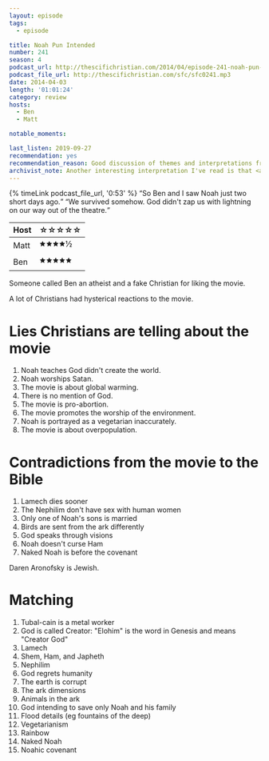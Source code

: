 ```yaml
---
layout: episode
tags:
  - episode

title: Noah Pun Intended
number: 241
season: 4
podcast_url: http://thescifichristian.com/2014/04/episode-241-noah-pun-intended/
podcast_file_url: http://thescifichristian.com/sfc/sfc0241.mp3
date: 2014-04-03
length: '01:01:24'
category: review
hosts:
  - Ben
  - Matt

notable_moments:

last_listen: 2019-09-27
recommendation: yes
recommendation_reason: Good discussion of themes and interpretations from Aronofsky's Noah
archivist_note: Another interesting interpretation I've read is that <a href="http://drbrianmattson.com/journal/2014/3/31/sympathy-for-the-devil">it's based on the Kabbalah Noah story</a> rather than the Bible's.
---
```

<div class="quote">
  {% timeLink podcast_file_url, '0:53' %}
  <q class="matt">So Ben and I saw Noah just two short days ago.</q>
  <q class="ben">We survived somehow. God didn't zap us with lightning on our way out of the theatre.</q>
</div>

<table class="table is-striped rating">
  <thead>
    <tr>
      <th>Host</th>
      <th>☆☆☆☆☆</th>
    </tr>
  </thead>
  <tbody>
    <tr>
      <td>Matt</td>
      <td>🟊🟊🟊🟊½</td>
    </tr>
    <tr>
      <td>Ben</td>
      <td>🟊🟊🟊🟊🟊</td>
    </tr>
  </tbody>
</table>

Someone called Ben an atheist and a fake Christian for liking the movie.

A lot of Christians had hysterical reactions to the movie.

# Lies Christians are telling about the movie
1. Noah teaches God didn't create the world. 
2. Noah worships Satan. 
3. The movie is about global warming. 
4. There is no mention of God. 
5. The movie is pro-abortion. 
6. The movie promotes the worship of the environment. 
7. Noah is portrayed as a vegetarian inaccurately. 
8. The movie is about overpopulation.

# Contradictions from the movie to the Bible 
1. Lamech dies sooner
2. The Nephilim don't have sex with human women
3. Only one of Noah's sons is married
4. Birds are sent from the ark differently
5. God speaks through visions
6. Noah doesn't curse Ham 
7. Naked Noah is before the covenant

Daren Aronofsky is Jewish.

# Matching
1. Tubal-cain is a metal worker
2. God is called Creator: "Elohim" is the word in Genesis and means "Creator God"
3. Lamech
4. Shem, Ham, and Japheth 
5. Nephilim
6. God regrets humanity
7. The earth is corrupt
8. The ark dimensions
9. Animals in the ark
10. God intending to save only Noah and his family 
11. Flood details (eg fountains of the deep)
12. Vegetarianism
13. Rainbow
14. Naked Noah
15. Noahic covenant